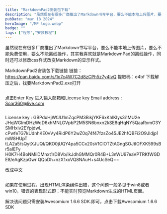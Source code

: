```yaml
---
title: "MarkdownPad2安装包下载"
description: "虽然现在有很多厂商推出了Markdown书写平台，要么不能本地上传图片，要么不能免费使用，要么不能离线操作，其实我喜欢就是MarkdownPad的离线操作，同时还可以修改css样式改变Markdown的显示样式."
pubDate: "mar 18 2024"
heroImage: "/MP logo.webp"
badge: ""
tags: ["程序","安装教程"]
---
```


虽然现在有很多厂商推出了Markdown书写平台，要么不能本地上传图片，要么不能免费使用，要么不能离线操作，其实我喜欢就是MarkdownPad的离线操作，同时还可以修改css样式改变Markdown的显示样式。

MarkdownPad2安装包下载链接
链接：https://pan.baidu.com/s/1o7c4W7C2d8zCPh5z7y4IvQ
提取码：e4bf
下载解压之后，找要MarkdownPad2.exe打开

<p><img src="/mp1.png" alt=""></p>

点击Enter Key 进入输入邮箱和License key
Email address : Soar360@live.com
<p><img src="/mp2.png" alt=""></p>
License key :
GBPduHjWfJU1mZqcPM3BikjYKF6xKhlKIys3i1MU2e
JHqWGImDHzWdD6xhMNLGVpbP2M5SN6bnxn2kSE8qHqNY5QaaRxmO3YSMHxlv2EYpjdwL
cPwfeTG7kUdnhKE0vVy4RidP6Y2wZ0q74f47fzsZo45JE2hfQBFi2O9Jldjp1mW8HUpT
tLA2a5/sQytXJUQl/QKO0jUQY4pa5CCx20sV1ClOTZtAGngSOJtIOFXK599sBr5aIEFy
H0K7H4BoNMiiDMnxt1rD8Vb/ikJdhGMMQr0R4B+L3nWU97eaVPTRKfWGDE8/eAgKzpGwr
QQoDh+nzX1xoVQ8NAuH+s4UcSeQ==

  改成中文
<p><img src="/mp3.png" alt=""></p>

如果在使用过程，出现HTML渲染组件出错，这个问题一般多见于win8或者win10。错误的表现形式即：不能实时预览Markdown生成的HTML页面。

解决该问题只需安装Awesomium 1.6.6 SDK.即可，点击下载Awesomium 1.6.6 SDK

<p><img src="/mp4.png" alt=""></p>
